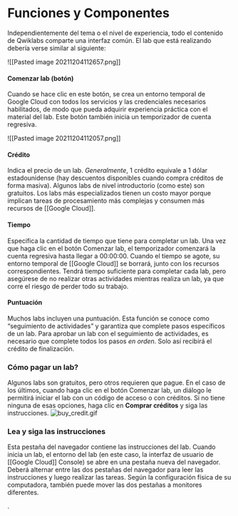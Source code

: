 # Funciones y Componentes
Independientemente del tema o el nivel de experiencia, todo el contenido de Qwiklabs comparte una interfaz común. El lab que está realizando debería verse similar al siguiente:

![[Pasted image 20211204112657.png]]

#### Comenzar lab (botón)

Cuando se hace clic en este botón, se crea un entorno temporal de Google Cloud con todos los servicios y las credenciales necesarios habilitados, de modo que pueda adquirir experiencia práctica con el material del lab. Este botón también inicia un temporizador de cuenta regresiva.

![[Pasted image 20211204112057.png]]

#### Crédito

Indica el precio de un lab. _Generalmente_, 1 crédito equivale a 1 dólar estadounidense (hay descuentos disponibles cuando compra créditos de forma masiva). Algunos labs de nivel introductorio (como este) son gratuitos. Los labs más especializados tienen un costo mayor porque implican tareas de procesamiento más complejas y consumen más recursos de [[Google Cloud]].

#### Tiempo

Especifica la cantidad de tiempo que tiene para completar un lab. Una vez que haga clic en el botón Comenzar lab, el temporizador comenzará la cuenta regresiva hasta llegar a 00:00:00. Cuando el tiempo se agote, su entorno temporal de [[Google Cloud]] se borrará, junto con los recursos correspondientes. Tendrá tiempo suficiente para completar cada lab, pero asegúrese de no realizar otras actividades mientras realiza un lab, ya que corre el riesgo de perder todo su trabajo.

#### Puntuación

Muchos labs incluyen una puntuación. Esta función se conoce como “seguimiento de actividades” y garantiza que complete pasos específicos de un lab. Para aprobar un lab con el seguimiento de actividades, es necesario que complete todos los pasos _en orden_. Solo así recibirá el crédito de finalización.


### Cómo pagar un lab?

Algunos labs son gratuitos, pero otros requieren que pague. En el caso de los últimos, cuando haga clic en el botón Comenzar lab, un diálogo le permitirá iniciar el lab con un código de acceso o con créditos. Si no tiene ninguna de esas opciones, haga clic en **Comprar créditos** y siga las instrucciones.
![buy_credit.gif](https://cdn.qwiklabs.com/FCVH5duD35FFWbKld0V9H5itohKF23P1OsvtS6pHr2U%3D)

### Lea y siga las instrucciones

Esta pestaña del navegador contiene las instrucciones del lab. Cuando inicia un lab, el entorno del lab (en este caso, la interfaz de usuario de [[Google Cloud]] Console) se abre en una pestaña nueva del navegador. Deberá alternar entre las dos pestañas del navegador para leer las instrucciones y luego realizar las tareas. Según la configuración física de su computadora, también puede mover las dos pestañas a monitores diferentes.

.